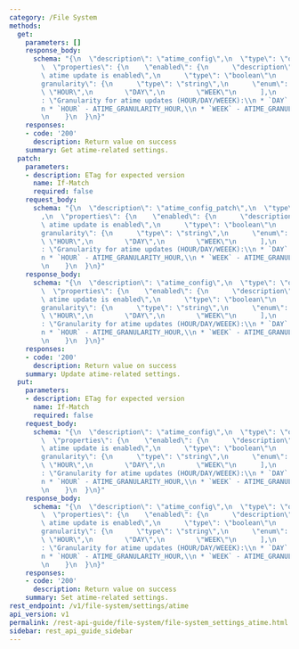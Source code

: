 ```yaml
---
category: /File System
methods:
  get:
    parameters: []
    response_body:
      schema: "{\n  \"description\": \"atime_config\",\n  \"type\": \"object\",\n\
        \  \"properties\": {\n    \"enabled\": {\n      \"description\": \"Whether\
        \ atime update is enabled\",\n      \"type\": \"boolean\"\n    },\n    \"\
        granularity\": {\n      \"type\": \"string\",\n      \"enum\": [\n       \
        \ \"HOUR\",\n        \"DAY\",\n        \"WEEK\"\n      ],\n      \"description\"\
        : \"Granularity for atime updates (HOUR/DAY/WEEEK):\\n * `DAY` - ATIME_GRANULARITY_DAY,\\\
        n * `HOUR` - ATIME_GRANULARITY_HOUR,\\n * `WEEK` - ATIME_GRANULARITY_WEEK\"\
        \n    }\n  }\n}"
    responses:
    - code: '200'
      description: Return value on success
    summary: Get atime-related settings.
  patch:
    parameters:
    - description: ETag for expected version
      name: If-Match
      required: false
    request_body:
      schema: "{\n  \"description\": \"atime_config_patch\",\n  \"type\": \"object\"\
        ,\n  \"properties\": {\n    \"enabled\": {\n      \"description\": \"Whether\
        \ atime update is enabled\",\n      \"type\": \"boolean\"\n    },\n    \"\
        granularity\": {\n      \"type\": \"string\",\n      \"enum\": [\n       \
        \ \"HOUR\",\n        \"DAY\",\n        \"WEEK\"\n      ],\n      \"description\"\
        : \"Granularity for atime updates (HOUR/DAY/WEEEK):\\n * `DAY` - ATIME_GRANULARITY_DAY,\\\
        n * `HOUR` - ATIME_GRANULARITY_HOUR,\\n * `WEEK` - ATIME_GRANULARITY_WEEK\"\
        \n    }\n  }\n}"
    response_body:
      schema: "{\n  \"description\": \"atime_config\",\n  \"type\": \"object\",\n\
        \  \"properties\": {\n    \"enabled\": {\n      \"description\": \"Whether\
        \ atime update is enabled\",\n      \"type\": \"boolean\"\n    },\n    \"\
        granularity\": {\n      \"type\": \"string\",\n      \"enum\": [\n       \
        \ \"HOUR\",\n        \"DAY\",\n        \"WEEK\"\n      ],\n      \"description\"\
        : \"Granularity for atime updates (HOUR/DAY/WEEEK):\\n * `DAY` - ATIME_GRANULARITY_DAY,\\\
        n * `HOUR` - ATIME_GRANULARITY_HOUR,\\n * `WEEK` - ATIME_GRANULARITY_WEEK\"\
        \n    }\n  }\n}"
    responses:
    - code: '200'
      description: Return value on success
    summary: Update atime-related settings.
  put:
    parameters:
    - description: ETag for expected version
      name: If-Match
      required: false
    request_body:
      schema: "{\n  \"description\": \"atime_config\",\n  \"type\": \"object\",\n\
        \  \"properties\": {\n    \"enabled\": {\n      \"description\": \"Whether\
        \ atime update is enabled\",\n      \"type\": \"boolean\"\n    },\n    \"\
        granularity\": {\n      \"type\": \"string\",\n      \"enum\": [\n       \
        \ \"HOUR\",\n        \"DAY\",\n        \"WEEK\"\n      ],\n      \"description\"\
        : \"Granularity for atime updates (HOUR/DAY/WEEEK):\\n * `DAY` - ATIME_GRANULARITY_DAY,\\\
        n * `HOUR` - ATIME_GRANULARITY_HOUR,\\n * `WEEK` - ATIME_GRANULARITY_WEEK\"\
        \n    }\n  }\n}"
    response_body:
      schema: "{\n  \"description\": \"atime_config\",\n  \"type\": \"object\",\n\
        \  \"properties\": {\n    \"enabled\": {\n      \"description\": \"Whether\
        \ atime update is enabled\",\n      \"type\": \"boolean\"\n    },\n    \"\
        granularity\": {\n      \"type\": \"string\",\n      \"enum\": [\n       \
        \ \"HOUR\",\n        \"DAY\",\n        \"WEEK\"\n      ],\n      \"description\"\
        : \"Granularity for atime updates (HOUR/DAY/WEEEK):\\n * `DAY` - ATIME_GRANULARITY_DAY,\\\
        n * `HOUR` - ATIME_GRANULARITY_HOUR,\\n * `WEEK` - ATIME_GRANULARITY_WEEK\"\
        \n    }\n  }\n}"
    responses:
    - code: '200'
      description: Return value on success
    summary: Set atime-related settings.
rest_endpoint: /v1/file-system/settings/atime
api_version: v1
permalink: /rest-api-guide/file-system/file-system_settings_atime.html
sidebar: rest_api_guide_sidebar
---
```

